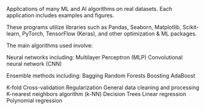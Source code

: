
Applications of many ML and AI algorithms on real datasets. Each application includes examples and figures.

These programs utilize libraries such as Pandas, Seaborn, Matplotlib, Scikit-learn, PyTorch, TensorFlow (Keras), and other optimization & ML packages.

The main algorithms used involve:

Neural networks including:
    Multilayer Perceptron (MLP)
    Convolutional neural network (CNN)

Ensemble methods including:
    Bagging
    Random Forests
    Boosting
    AdaBoost

K-fold Cross-validation
Regularization
General data cleaning and processing
K-nearest neighbors algorithm (k-NN)
Decision Trees
Linear regression
Polynomial regression
